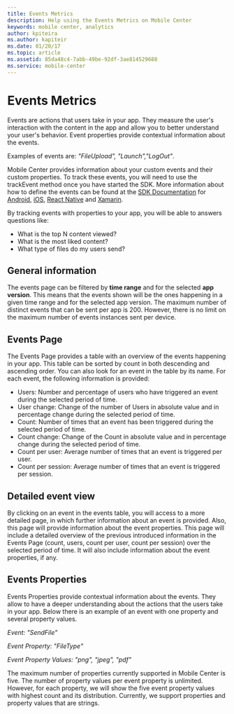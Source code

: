 ```yaml
---
title: Events Metrics
description: Help using the Events Metrics on Mobile Center
keywords: mobile center, analytics
author: kpiteira
ms.author: kapiteir
ms.date: 01/20/17
ms.topic: article
ms.assetid: 85da48c4-7abb-49be-92df-3ae814529688
ms.service: mobile-center
---
```


# Events Metrics

Events are actions that users take in your app. They measure the user's interaction with the content in the app and allow you to better understand your user's behavior.
Event properties provide contextual information about the events.

Examples of events are: *"FileUpload", "Launch","LogOut"*.

Mobile Center provides information about your custom events and their custom properties. To track these events, you will need to use the trackEvent method once you have started the SDK. More information about how to define the events can be found at the [SDK Documentation](~/sdk/index.md) for [Android](~/sdk/analytics/android.md), [iOS](~/sdk/analytics/ios.md), [React Native](~/sdk/analytics/react-native.md) and [Xamarin](~/sdk/analytics/xamarin.md).

By tracking events with properties to your app, you will be able to answers questions like:
- What is the top N content viewed?
- What is the most liked content?
- What type of files do my users send?


## General information
The events page can be filtered by **time range** and for the selected **app version**. This means that the events shown will be the ones happening in a given time range and for the selected app version.
The maximum number of distinct events that can be sent per app is 200. However, there is no limit on the maximum number of events instances sent per device.

## Events Page
The Events Page provides a table with an overview of the events happening in your app. This table can be sorted by count in both descending and ascending order. You can also look for an event in the table by its name. For each event, the following information is provided:

- Users: Number and percentage of users who have triggered an event during the selected period of time.
- User change: Change of the number of Users in absolute value and in percentage change during the selected period of time.
- Count: Number of times that an event has been triggered during the selected period of time.
- Count change: Change of the Count in absolute value and in percentage change during the selected period of time.
- Count per user: Average number of times that an event is triggered per user.
- Count per session: Average number of times that an event is triggered per session.

## Detailed event view
By clicking on an event in the events table, you will access to a more detailed page, in which further information about an event is provided. Also, this page will provide information about the event properties.
This page will include a detailed overview of the previous introduced information in the Events Page (count, users, count per user, count per session) over the selected period of time.
It will also include information about the event properties, if any.

## Events Properties
Events Properties provide contextual information about the events. They allow to have a deeper understanding about the actions that the users take in your app.
Below there is an example of an event with one property and several property values.

*Event: "SendFile"*

*Event Property: "FileType"*

*Event Property Values: "png", "jpeg", "pdf"*


The maximum number of properties currently supported in Mobile Center is five. The number of property values per event property is unlimited. However, for each property, we will show the five event property values with highest count and its distribution.
Currently, we support properties and property values that are strings.
